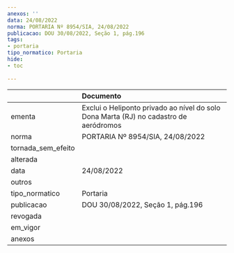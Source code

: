 ```yaml
---
anexos: ''
data: 24/08/2022
norma: PORTARIA Nº 8954/SIA, 24/08/2022
publicacao: DOU 30/08/2022, Seção 1, pág.196
tags:
- portaria
tipo_normatico: Portaria
hide: 
- toc 
 
---
```


|                    | Documento                                                                             |
|:-------------------|:--------------------------------------------------------------------------------------|
| ementa             | Exclui o Heliponto privado ao nível do solo Dona Marta (RJ) no cadastro de aeródromos |
| norma              | PORTARIA Nº 8954/SIA, 24/08/2022                                                      |
| tornada_sem_efeito |                                                                                       |
| alterada           |                                                                                       |
| data               | 24/08/2022                                                                            |
| outros             |                                                                                       |
| tipo_normatico     | Portaria                                                                              |
| publicacao         | DOU 30/08/2022, Seção 1, pág.196                                                      |
| revogada           |                                                                                       |
| em_vigor           |                                                                                       |
| anexos             |                                                                                       |